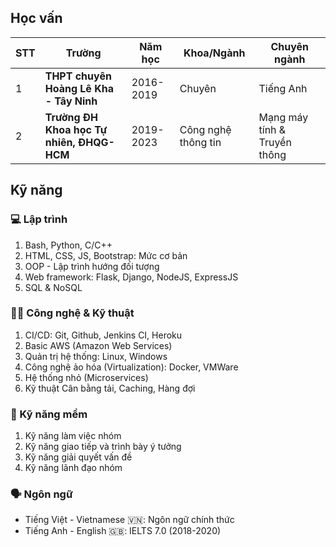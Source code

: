 ## Học vấn

| STT | Trường                                    | Năm học   | Khoa/Ngành          | Chuyên ngành                 |
| --- | ----------------------------------------- | --------- | ------------------- | ---------------------------- |
| 1   | **THPT chuyên Hoàng Lê Kha - Tây Ninh**   | 2016-2019 | Chuyên              | Tiếng Anh                    |
| 2   | **Trường ĐH Khoa học Tự nhiên, ĐHQG-HCM** | 2019-2023 | Công nghệ thông tin | Mạng máy tính & Truyền thông |

## Kỹ năng

### 💻 Lập trình

1. Bash, Python, C/C++
2. HTML, CSS, JS, Bootstrap: Mức cơ bản
3. OOP - Lập trình hướng đối tượng
4. Web framework: Flask, Django, NodeJS, ExpressJS
5. SQL & NoSQL

### 👨‍💻 Công nghệ & Kỹ thuật

1. CI/CD: Git, Github, Jenkins CI, Heroku
2. Basic AWS (Amazon Web Services)
3. Quản trị hệ thống: Linux, Windows
4. Công nghệ ảo hóa (Virtualization): Docker, VMWare
5. Hệ thống nhỏ (Microservices)
6. Kỹ thuật Cân bằng tải, Caching, Hàng đợi

### 🏢 Kỹ năng mềm

1. Kỹ năng làm việc nhóm
2. Kỹ năng giao tiếp và trình bày ý tưởng
3. Kỹ năng giải quyết vấn đề
4. Kỹ năng lãnh đạo nhóm

### 🗣 Ngôn ngữ

- Tiếng Việt - Vietnamese 🇻🇳: Ngôn ngữ chính thức
- Tiếng Anh - English 🇬🇧: IELTS 7.0 (2018-2020)
